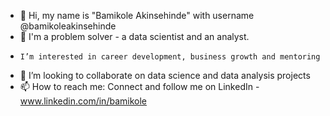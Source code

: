 - 👋 Hi, my name is "Bamikole Akinsehinde" with username @bamikoleakinsehinde 
- 👀  I'm a problem solver - a data scientist and an analyst. 
-     I’m interested in career development, business growth and mentoring
- 💞️ I’m looking to collaborate on data science and data analysis projects
- 📫 How to reach me: Connect and follow me on LinkedIn - www.linkedin.com/in/bamikole

<!---
bamikoleakinsehinde/bamikoleakinsehinde is a ✨ special ✨ repository because its `README.md` (this file) appears on your GitHub profile.
You can click the Preview link to take a look at your changes.
--->
